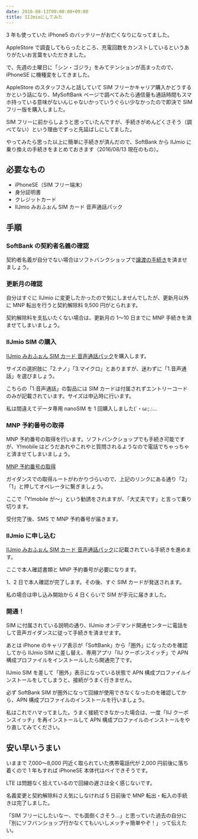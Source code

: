 ```yaml
---
date: 2016-08-13T00:00:00+09:00
title: IIJmioにしてみた
---
```


3 年も使っていた iPhone5 のバッテリーがお亡くなりになってました。

AppleStore で調査してもらったところ、充電回数をカンストしているというありがたいお言葉をいただきました。

で、先週の土曜日に「シン・ゴジラ」をみてテンションが高まったので、iPhoneSE に機種変をしてきました。

AppleStore のスタッフさんと話していて SIM フリーかキャリア購入かどうするかという話になり、MySoftBank ページで調べてみたら通信量も通話時間もスマホ持っている意味がないんじゃないかっていうぐらい少なかったので即決で SIM フリー版を購入しました。

SIM フリーに前からしようと思っていたんですが、手続きがめんどくさそう（調べてない）という理由でずっと先延ばしにしてました。

やってみたら思った以上に簡単に手続きが済んだので、SoftBank から IIJmio に乗り換えの手続きをまとめておきます（2016/08/13 現在のもの）。

## 必要なもの

- iPhoneSE（SIM フリー端末）
- 身分証明書
- クレジットカード
- IIJmio みおふぉん SIM カード 音声通話パック

## 手順

### SoftBank の契約者名義の確認

契約者名義が自分でない場合はソフトバンクショップで[譲渡の手続き](http://faq.mb.softbank.jp/detail.aspx?cid=330&a=101&id=330#01)を済ませましょう。

### 更新月の確認

自分はすぐに IIJmio に変更したかったので気にしませんでしたが、更新月以外に MNP 転出を行うと契約解除料 9,500 円がとられます。

契約解除料を支払いたくない場合は、更新月の 1〜10 日までに MNP 手続きを済ませてしまいましょう。

### IIJmio SIM の購入

[IIJmio みおふぉん SIM カード 音声通話パック](http://amzn.to/2aQJp1k)を購入します。

サイズの選択肢に「2.ナノ」「3.マイクロ」とありますが、迷わずに「1.音声通話」を選びましょう。

こちらの「1.音声通話」の製品には SIM カードは付属されずエントリーコードのみが記載されています。サイズは申込時に行います。

私は間違えてデータ専用 nanoSIM を 1 回購入しました(´・ω:;.:...

### MNP 予約番号の取得

MNP 予約番号の取得を行います。ソフトバンクショップでも手続き可能ですが、Y!mobile はどうだあれやこれやと質問されるようなので電話でちゃっちゃと済ませてしまいましょう。

[MNP 予約番号の取得](http://faq.mb.softbank.jp/detail.aspx?cid=369&id=369)

ガイダンスでの取得ルートがわかりづらいので、上記のリンクにある通り「2」「1」と押してオペレータに繋ぎましょう。

ここで「Y!mobile が〜」という勧誘をされますが、「大丈夫です」と言って乗り切ります。

受付完了後、SMS で MNP 予約番号が届きます。

### IIJmio に申し込む

[IIJmio みおふぉん SIM カード 音声通話パック](http://amzn.to/2aQJp1k)に記載されている手続きを進めます。

ここで本人確認書類と MNP 予約番号が必要になります。

1、2 日で本人確認が完了します。その後、すぐ SIM カードが発送されます。

私の場合は申し込み開始から 4 日くらいで SIM が手元に届きました。

### 開通！

SIM に付属されている説明の通り、IIJmio オンデマンド開通センターに電話をして音声ガイダンスに従って手続きを済ませます。

あとは iPhone のキャリア表示が「SoftBank」から「圏外」になったのを確認してから IIJmio SIM に差し替え、専用アプリ「IIJ クーポンスイッチ」で APN 構成プロファイルをインストールしたら開通完了です。

IIJmio SIM を差して「圏外」表示になっている状態で APN 構成プロファイルインストールをしてしまうと、接続がうまく行きません。

必ず SoftBank SIM が圏外になって回線が使用できなくなったのを確認してから、APN 構成プロファイルのインストールを行いましょう。

私はこれでハマってました。うまく接続できなかった場合は、一度「IIJ クーポンスイッチ」を再インストールして APN 構成プロファイルのインストールをやり直してみてください。

## 安い早いうまい

いままで 7,000〜8,000 円近く取られていた携帯電話代が 2,000 円前後に落ち着くので 1 年もすれば iPhoneSE 本体代はペイできそうです。

LTE は問題なく拾えているので回線の遅さは全く感じないです。

名義変更と契約解除料さえ気にしなければ 5 日前後で MNP 転出・転入の手続きは完了しました。

「SIM フリーにしたいなー、でも面倒くさそう…」と思っていた過去の自分に「別にソフバンショップ行かなくてもいいしメッチャ簡単やぞ！」って伝えたい。
